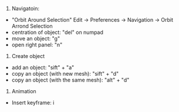 1. Navigatoin:
  - "Orbit Around Selection"  Edit -> Preferences -> Navigation -> Orbit Arrond Selection
  - centration of object: "del" on numpad
  - move an object: "g"
  - open right panel: "n"
 
 
 1. Create object
   - add an object: "sift" + "a"
   - copy an object (with new mesh): "sift" + "d"
   - copy an object (with the same mesh): "alt" + "d"


1. Animation
  - Insert keyframe: i
